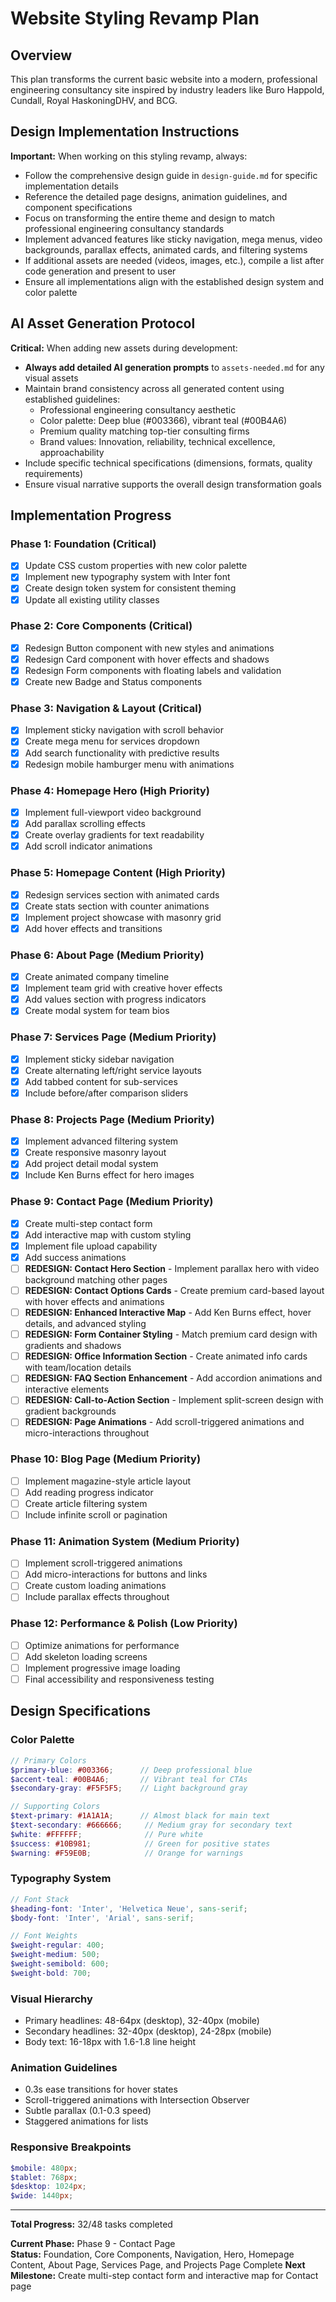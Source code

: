 # Website Styling Revamp Plan

## Overview
This plan transforms the current basic website into a modern, professional engineering consultancy site inspired by industry leaders like Buro Happold, Cundall, Royal HaskoningDHV, and BCG.

## Design Implementation Instructions
**Important:** When working on this styling revamp, always:
- Follow the comprehensive design guide in `design-guide.md` for specific implementation details
- Reference the detailed page designs, animation guidelines, and component specifications  
- Focus on transforming the entire theme and design to match professional engineering consultancy standards
- Implement advanced features like sticky navigation, mega menus, video backgrounds, parallax effects, animated cards, and filtering systems
- If additional assets are needed (videos, images, etc.), compile a list after code generation and present to user
- Ensure all implementations align with the established design system and color palette

## AI Asset Generation Protocol
**Critical:** When adding new assets during development:
- **Always add detailed AI generation prompts** to `assets-needed.md` for any visual assets
- Maintain brand consistency across all generated content using established guidelines:
  - Professional engineering consultancy aesthetic
  - Color palette: Deep blue (#003366), vibrant teal (#00B4A6)
  - Premium quality matching top-tier consulting firms
  - Brand values: Innovation, reliability, technical excellence, approachability
- Include specific technical specifications (dimensions, formats, quality requirements)
- Ensure visual narrative supports the overall design transformation goals

## Implementation Progress

### **Phase 1: Foundation (Critical)**
- [x] Update CSS custom properties with new color palette
- [x] Implement new typography system with Inter font
- [x] Create design token system for consistent theming
- [x] Update all existing utility classes

### **Phase 2: Core Components (Critical)**
- [x] Redesign Button component with new styles and animations
- [x] Redesign Card component with hover effects and shadows
- [x] Redesign Form components with floating labels and validation
- [x] Create new Badge and Status components

### **Phase 3: Navigation & Layout (Critical)**
- [x] Implement sticky navigation with scroll behavior
- [x] Create mega menu for services dropdown
- [x] Add search functionality with predictive results
- [x] Redesign mobile hamburger menu with animations

### **Phase 4: Homepage Hero (High Priority)**
- [x] Implement full-viewport video background
- [x] Add parallax scrolling effects
- [x] Create overlay gradients for text readability
- [x] Add scroll indicator animations

### **Phase 5: Homepage Content (High Priority)**
- [x] Redesign services section with animated cards
- [x] Create stats section with counter animations
- [x] Implement project showcase with masonry grid
- [x] Add hover effects and transitions

### **Phase 6: About Page (Medium Priority)**
- [x] Create animated company timeline
- [x] Implement team grid with creative hover effects
- [x] Add values section with progress indicators
- [x] Create modal system for team bios

### **Phase 7: Services Page (Medium Priority)**
- [x] Implement sticky sidebar navigation
- [x] Create alternating left/right service layouts
- [x] Add tabbed content for sub-services
- [x] Include before/after comparison sliders

### **Phase 8: Projects Page (Medium Priority)**
- [x] Implement advanced filtering system
- [x] Create responsive masonry layout
- [x] Add project detail modal system
- [x] Include Ken Burns effect for hero images

### **Phase 9: Contact Page (Medium Priority)**
- [x] Create multi-step contact form
- [x] Add interactive map with custom styling
- [x] Implement file upload capability
- [x] Add success animations
- [ ] **REDESIGN: Contact Hero Section** - Implement parallax hero with video background matching other pages
- [ ] **REDESIGN: Contact Options Cards** - Create premium card-based layout with hover effects and animations
- [ ] **REDESIGN: Enhanced Interactive Map** - Add Ken Burns effect, hover details, and advanced styling
- [ ] **REDESIGN: Form Container Styling** - Match premium card design with gradients and shadows
- [ ] **REDESIGN: Office Information Section** - Create animated info cards with team/location details
- [ ] **REDESIGN: FAQ Section Enhancement** - Add accordion animations and interactive elements
- [ ] **REDESIGN: Call-to-Action Section** - Implement split-screen design with gradient backgrounds
- [ ] **REDESIGN: Page Animations** - Add scroll-triggered animations and micro-interactions throughout

### **Phase 10: Blog Page (Medium Priority)**
- [ ] Implement magazine-style article layout
- [ ] Add reading progress indicator
- [ ] Create article filtering system
- [ ] Include infinite scroll or pagination

### **Phase 11: Animation System (Medium Priority)**
- [ ] Implement scroll-triggered animations
- [ ] Add micro-interactions for buttons and links
- [ ] Create custom loading animations
- [ ] Include parallax effects throughout

### **Phase 12: Performance & Polish (Low Priority)**
- [ ] Optimize animations for performance
- [ ] Add skeleton loading screens
- [ ] Implement progressive image loading
- [ ] Final accessibility and responsiveness testing

## Design Specifications

### **Color Palette**
```scss
// Primary Colors
$primary-blue: #003366;      // Deep professional blue
$accent-teal: #00B4A6;       // Vibrant teal for CTAs
$secondary-gray: #F5F5F5;    // Light background gray

// Supporting Colors
$text-primary: #1A1A1A;      // Almost black for main text
$text-secondary: #666666;     // Medium gray for secondary text
$white: #FFFFFF;              // Pure white
$success: #10B981;            // Green for positive states
$warning: #F59E0B;            // Orange for warnings
```

### **Typography System**
```scss
// Font Stack
$heading-font: 'Inter', 'Helvetica Neue', sans-serif;
$body-font: 'Inter', 'Arial', sans-serif;

// Font Weights
$weight-regular: 400;
$weight-medium: 500;
$weight-semibold: 600;
$weight-bold: 700;
```

### **Visual Hierarchy**
- Primary headlines: 48-64px (desktop), 32-40px (mobile)
- Secondary headlines: 32-40px (desktop), 24-28px (mobile)
- Body text: 16-18px with 1.6-1.8 line height

### **Animation Guidelines**
- 0.3s ease transitions for hover states
- Scroll-triggered animations with Intersection Observer
- Subtle parallax (0.1-0.3 speed)
- Staggered animations for lists

### **Responsive Breakpoints**
```scss
$mobile: 480px;
$tablet: 768px;
$desktop: 1024px;
$wide: 1440px;
```

---

**Total Progress:** 32/48 tasks completed

**Current Phase:** Phase 9 - Contact Page  
**Status:** Foundation, Core Components, Navigation, Hero, Homepage Content, About Page, Services Page, and Projects Page Complete
**Next Milestone:** Create multi-step contact form and interactive map for Contact page